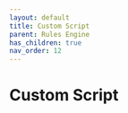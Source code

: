 ```yaml
---
layout: default
title: Custom Script
parent: Rules Engine
has_children: true
nav_order: 12
---
```


# Custom Script


